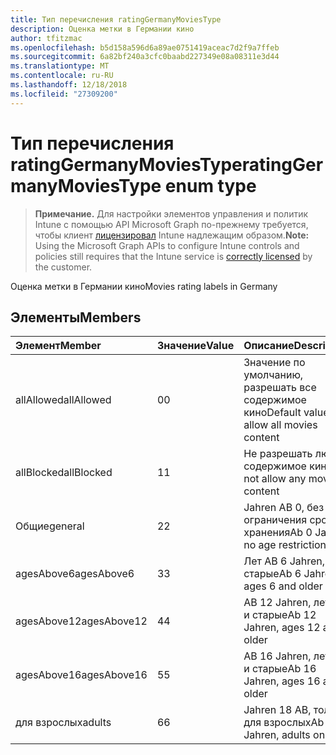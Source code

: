 ```yaml
---
title: Тип перечисления ratingGermanyMoviesType
description: Оценка метки в Германии кино
author: tfitzmac
ms.openlocfilehash: b5d158a596d6a89ae0751419aceac7d2f9a7ffeb
ms.sourcegitcommit: 6a82bf240a3cfc0baabd227349e08a08311e3d44
ms.translationtype: MT
ms.contentlocale: ru-RU
ms.lasthandoff: 12/18/2018
ms.locfileid: "27309200"
---
```

# <a name="ratinggermanymoviestype-enum-type"></a><span data-ttu-id="31c54-103">Тип перечисления ratingGermanyMoviesType</span><span class="sxs-lookup"><span data-stu-id="31c54-103">ratingGermanyMoviesType enum type</span></span>

> <span data-ttu-id="31c54-104">**Примечание.** Для настройки элементов управления и политик Intune с помощью API Microsoft Graph по-прежнему требуется, чтобы клиент [лицензировал](https://go.microsoft.com/fwlink/?linkid=839381) Intune надлежащим образом.</span><span class="sxs-lookup"><span data-stu-id="31c54-104">**Note:** Using the Microsoft Graph APIs to configure Intune controls and policies still requires that the Intune service is [correctly licensed](https://go.microsoft.com/fwlink/?linkid=839381) by the customer.</span></span>

<span data-ttu-id="31c54-105">Оценка метки в Германии кино</span><span class="sxs-lookup"><span data-stu-id="31c54-105">Movies rating labels in Germany</span></span>
## <a name="members"></a><span data-ttu-id="31c54-106">Элементы</span><span class="sxs-lookup"><span data-stu-id="31c54-106">Members</span></span>
|<span data-ttu-id="31c54-107">Элемент</span><span class="sxs-lookup"><span data-stu-id="31c54-107">Member</span></span>|<span data-ttu-id="31c54-108">Значение</span><span class="sxs-lookup"><span data-stu-id="31c54-108">Value</span></span>|<span data-ttu-id="31c54-109">Описание</span><span class="sxs-lookup"><span data-stu-id="31c54-109">Description</span></span>|
|:---|:---|:---|
|<span data-ttu-id="31c54-110">allAllowed</span><span class="sxs-lookup"><span data-stu-id="31c54-110">allAllowed</span></span>|<span data-ttu-id="31c54-111">0</span><span class="sxs-lookup"><span data-stu-id="31c54-111">0</span></span>|<span data-ttu-id="31c54-112">Значение по умолчанию, разрешать все содержимое кино</span><span class="sxs-lookup"><span data-stu-id="31c54-112">Default value, allow all movies content</span></span>|
|<span data-ttu-id="31c54-113">allBlocked</span><span class="sxs-lookup"><span data-stu-id="31c54-113">allBlocked</span></span>|<span data-ttu-id="31c54-114">1</span><span class="sxs-lookup"><span data-stu-id="31c54-114">1</span></span>|<span data-ttu-id="31c54-115">Не разрешать любое содержимое кино</span><span class="sxs-lookup"><span data-stu-id="31c54-115">Do not allow any movies content</span></span>|
|<span data-ttu-id="31c54-116">Общие</span><span class="sxs-lookup"><span data-stu-id="31c54-116">general</span></span>|<span data-ttu-id="31c54-117">2</span><span class="sxs-lookup"><span data-stu-id="31c54-117">2</span></span>|<span data-ttu-id="31c54-118">Jahren AB 0, без ограничения срока хранения</span><span class="sxs-lookup"><span data-stu-id="31c54-118">Ab 0 Jahren, no age restrictions</span></span>|
|<span data-ttu-id="31c54-119">agesAbove6</span><span class="sxs-lookup"><span data-stu-id="31c54-119">agesAbove6</span></span>|<span data-ttu-id="31c54-120">3</span><span class="sxs-lookup"><span data-stu-id="31c54-120">3</span></span>|<span data-ttu-id="31c54-121">Лет AB 6 Jahren, 6 и старые</span><span class="sxs-lookup"><span data-stu-id="31c54-121">Ab 6 Jahren, ages 6 and older</span></span>|
|<span data-ttu-id="31c54-122">agesAbove12</span><span class="sxs-lookup"><span data-stu-id="31c54-122">agesAbove12</span></span>|<span data-ttu-id="31c54-123">4</span><span class="sxs-lookup"><span data-stu-id="31c54-123">4</span></span>|<span data-ttu-id="31c54-124">AB 12 Jahren, лет 12 и старые</span><span class="sxs-lookup"><span data-stu-id="31c54-124">Ab 12 Jahren, ages 12 and older</span></span>|
|<span data-ttu-id="31c54-125">agesAbove16</span><span class="sxs-lookup"><span data-stu-id="31c54-125">agesAbove16</span></span>|<span data-ttu-id="31c54-126">5</span><span class="sxs-lookup"><span data-stu-id="31c54-126">5</span></span>|<span data-ttu-id="31c54-127">AB 16 Jahren, лет 16 и старые</span><span class="sxs-lookup"><span data-stu-id="31c54-127">Ab 16 Jahren, ages 16 and older</span></span>|
|<span data-ttu-id="31c54-128">для взрослых</span><span class="sxs-lookup"><span data-stu-id="31c54-128">adults</span></span>|<span data-ttu-id="31c54-129">6</span><span class="sxs-lookup"><span data-stu-id="31c54-129">6</span></span>|<span data-ttu-id="31c54-130">Jahren 18 AB, только для взрослых</span><span class="sxs-lookup"><span data-stu-id="31c54-130">Ab 18 Jahren, adults only</span></span>|



